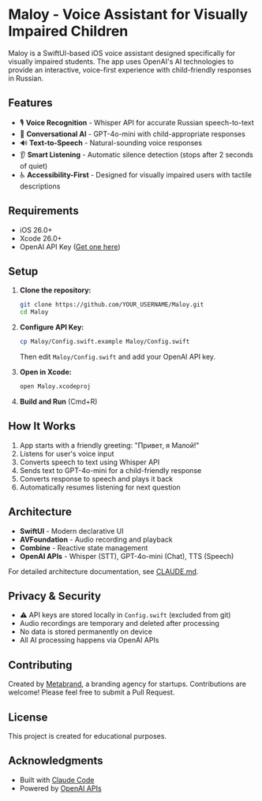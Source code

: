 # Maloy - Voice Assistant for Visually Impaired Children

Maloy is a SwiftUI-based iOS voice assistant designed specifically for visually impaired students. The app uses OpenAI's AI technologies to provide an interactive, voice-first experience with child-friendly responses in Russian.

## Features

- 🎙️ **Voice Recognition** - Whisper API for accurate Russian speech-to-text
- 💬 **Conversational AI** - GPT-4o-mini with child-appropriate responses
- 🔊 **Text-to-Speech** - Natural-sounding voice responses
- 👂 **Smart Listening** - Automatic silence detection (stops after 2 seconds of quiet)
- ♿ **Accessibility-First** - Designed for visually impaired users with tactile descriptions

## Requirements

- iOS 26.0+
- Xcode 26.0+
- OpenAI API Key ([Get one here](https://platform.openai.com/api-keys))

## Setup

1. **Clone the repository:**
   ```bash
   git clone https://github.com/YOUR_USERNAME/Maloy.git
   cd Maloy
   ```

2. **Configure API Key:**
   ```bash
   cp Maloy/Config.swift.example Maloy/Config.swift
   ```

   Then edit `Maloy/Config.swift` and add your OpenAI API key.

3. **Open in Xcode:**
   ```bash
   open Maloy.xcodeproj
   ```

4. **Build and Run** (Cmd+R)

## How It Works

1. App starts with a friendly greeting: "Привет, я Малой!"
2. Listens for user's voice input
3. Converts speech to text using Whisper API
4. Sends text to GPT-4o-mini for a child-friendly response
5. Converts response to speech and plays it back
6. Automatically resumes listening for next question

## Architecture

- **SwiftUI** - Modern declarative UI
- **AVFoundation** - Audio recording and playback
- **Combine** - Reactive state management
- **OpenAI APIs** - Whisper (STT), GPT-4o-mini (Chat), TTS (Speech)

For detailed architecture documentation, see [CLAUDE.md](CLAUDE.md).

## Privacy & Security

- ⚠️ API keys are stored locally in `Config.swift` (excluded from git)
- Audio recordings are temporary and deleted after processing
- No data is stored permanently on device
- All AI processing happens via OpenAI APIs

## Contributing

Created by [Metabrand](https://www.metabrand.digital/), a branding agency for startups. Contributions are welcome! Please feel free to submit a Pull Request.

## License

This project is created for educational purposes.

## Acknowledgments

- Built with [Claude Code](https://claude.com/claude-code)
- Powered by [OpenAI APIs](https://platform.openai.com/)
